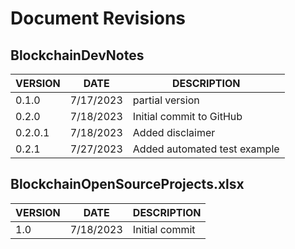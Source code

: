 # Document Revisions

## BlockchainDevNotes

| VERSION | DATE | DESCRIPTION |
| --- | --- | --- |
| 0.1.0   |  7/17/2023 | partial version |
| 0.2.0   |  7/18/2023 | Initial commit to GitHub |
| 0.2.0.1 |  7/18/2023 | Added disclaimer |
| 0.2.1   |  7/27/2023 | Added automated test example |

## BlockchainOpenSourceProjects.xlsx

| VERSION | DATE | DESCRIPTION |
| --- | --- | --- |
| 1.0     |  7/18/2023 | Initial commit |
